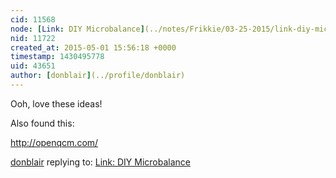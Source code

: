 ```yaml
---
cid: 11568
node: [Link: DIY Microbalance](../notes/Frikkie/03-25-2015/link-diy-microbalance)
nid: 11722
created_at: 2015-05-01 15:56:18 +0000
timestamp: 1430495778
uid: 43651
author: [donblair](../profile/donblair)
---
```


Ooh, love these ideas!

Also found this:

http://openqcm.com/

[donblair](../profile/donblair) replying to: [Link: DIY Microbalance](../notes/Frikkie/03-25-2015/link-diy-microbalance)

